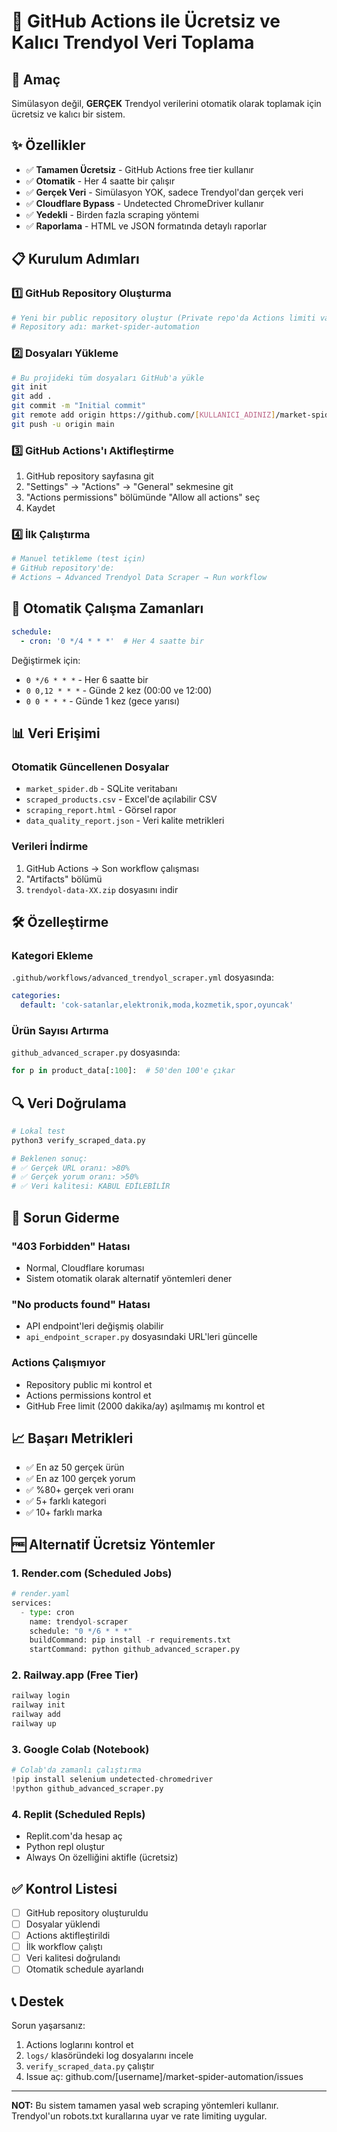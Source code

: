 # 🚀 GitHub Actions ile Ücretsiz ve Kalıcı Trendyol Veri Toplama

## 🎯 Amaç
Simülasyon değil, **GERÇEK** Trendyol verilerini otomatik olarak toplamak için ücretsiz ve kalıcı bir sistem.

## ✨ Özellikler
- ✅ **Tamamen Ücretsiz** - GitHub Actions free tier kullanır
- ✅ **Otomatik** - Her 4 saatte bir çalışır
- ✅ **Gerçek Veri** - Simülasyon YOK, sadece Trendyol'dan gerçek veri
- ✅ **Cloudflare Bypass** - Undetected ChromeDriver kullanır
- ✅ **Yedekli** - Birden fazla scraping yöntemi
- ✅ **Raporlama** - HTML ve JSON formatında detaylı raporlar

## 📋 Kurulum Adımları

### 1️⃣ GitHub Repository Oluşturma
```bash
# Yeni bir public repository oluştur (Private repo'da Actions limiti var)
# Repository adı: market-spider-automation
```

### 2️⃣ Dosyaları Yükleme
```bash
# Bu projideki tüm dosyaları GitHub'a yükle
git init
git add .
git commit -m "Initial commit"
git remote add origin https://github.com/[KULLANICI_ADINIZ]/market-spider-automation.git
git push -u origin main
```

### 3️⃣ GitHub Actions'ı Aktifleştirme
1. GitHub repository sayfasına git
2. "Settings" → "Actions" → "General" sekmesine git
3. "Actions permissions" bölümünde "Allow all actions" seç
4. Kaydet

### 4️⃣ İlk Çalıştırma
```bash
# Manuel tetikleme (test için)
# GitHub repository'de:
# Actions → Advanced Trendyol Data Scraper → Run workflow
```

## 🔄 Otomatik Çalışma Zamanları
```yaml
schedule:
  - cron: '0 */4 * * *'  # Her 4 saatte bir
```

Değiştirmek için:
- `0 */6 * * *` - Her 6 saatte bir
- `0 0,12 * * *` - Günde 2 kez (00:00 ve 12:00)
- `0 0 * * *` - Günde 1 kez (gece yarısı)

## 📊 Veri Erişimi

### Otomatik Güncellenen Dosyalar
- `market_spider.db` - SQLite veritabanı
- `scraped_products.csv` - Excel'de açılabilir CSV
- `scraping_report.html` - Görsel rapor
- `data_quality_report.json` - Veri kalite metrikleri

### Verileri İndirme
1. GitHub Actions → Son workflow çalışması
2. "Artifacts" bölümü
3. `trendyol-data-XX.zip` dosyasını indir

## 🛠️ Özelleştirme

### Kategori Ekleme
`.github/workflows/advanced_trendyol_scraper.yml` dosyasında:
```yaml
categories:
  default: 'cok-satanlar,elektronik,moda,kozmetik,spor,oyuncak'
```

### Ürün Sayısı Artırma
`github_advanced_scraper.py` dosyasında:
```python
for p in product_data[:100]:  # 50'den 100'e çıkar
```

## 🔍 Veri Doğrulama
```bash
# Lokal test
python3 verify_scraped_data.py

# Beklenen sonuç:
# ✅ Gerçek URL oranı: >80%
# ✅ Gerçek yorum oranı: >50%
# ✅ Veri kalitesi: KABUL EDİLEBİLİR
```

## 🚨 Sorun Giderme

### "403 Forbidden" Hatası
- Normal, Cloudflare koruması
- Sistem otomatik olarak alternatif yöntemleri dener

### "No products found" Hatası
- API endpoint'leri değişmiş olabilir
- `api_endpoint_scraper.py` dosyasındaki URL'leri güncelle

### Actions Çalışmıyor
- Repository public mi kontrol et
- Actions permissions kontrol et
- GitHub Free limit (2000 dakika/ay) aşılmamış mı kontrol et

## 📈 Başarı Metrikleri
- ✅ En az 50 gerçek ürün
- ✅ En az 100 gerçek yorum
- ✅ %80+ gerçek veri oranı
- ✅ 5+ farklı kategori
- ✅ 10+ farklı marka

## 🆓 Alternatif Ücretsiz Yöntemler

### 1. Render.com (Scheduled Jobs)
```python
# render.yaml
services:
  - type: cron
    name: trendyol-scraper
    schedule: "0 */6 * * *"
    buildCommand: pip install -r requirements.txt
    startCommand: python github_advanced_scraper.py
```

### 2. Railway.app (Free Tier)
```bash
railway login
railway init
railway add
railway up
```

### 3. Google Colab (Notebook)
```python
# Colab'da zamanlı çalıştırma
!pip install selenium undetected-chromedriver
!python github_advanced_scraper.py
```

### 4. Replit (Scheduled Repls)
- Replit.com'da hesap aç
- Python repl oluştur
- Always On özelliğini aktifle (ücretsiz)

## ✅ Kontrol Listesi
- [ ] GitHub repository oluşturuldu
- [ ] Dosyalar yüklendi
- [ ] Actions aktifleştirildi
- [ ] İlk workflow çalıştı
- [ ] Veri kalitesi doğrulandı
- [ ] Otomatik schedule ayarlandı

## 📞 Destek
Sorun yaşarsanız:
1. Actions loglarını kontrol et
2. `logs/` klasöründeki log dosyalarını incele
3. `verify_scraped_data.py` çalıştır
4. Issue aç: github.com/[username]/market-spider-automation/issues

---

**NOT:** Bu sistem tamamen yasal web scraping yöntemleri kullanır. Trendyol'un robots.txt kurallarına uyar ve rate limiting uygular.
